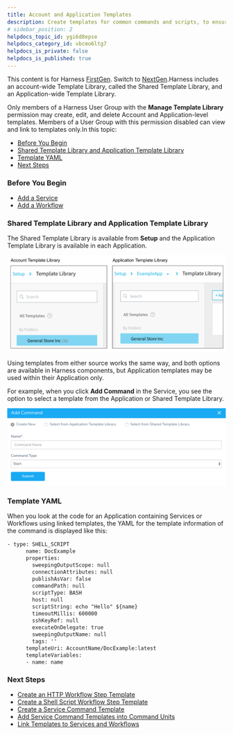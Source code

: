 ```yaml
---
title: Account and Application Templates
description: Create templates for common commands and scripts, to ensure consistency and save time.
# sidebar_position: 2
helpdocs_topic_id: ygi6d8epse
helpdocs_category_id: vbcmo6ltg7
helpdocs_is_private: false
helpdocs_is_published: true
---
```


This content is for Harness [FirstGen](../../../../getting-started/harness-first-gen-vs-harness-next-gen.md). Switch to [NextGen](https://docs.harness.io/article/1re7pz9bj8).Harness includes an account-wide Template Library, called the Shared Template Library, and an Application-wide Template Library.

Only members of a Harness User Group with the **Manage Template Library** permission may create, edit, and delete Account and Application-level templates. Members of a User Group with this permission disabled can view and link to templates only.In this topic:

* [Before You Begin](https://docs.harness.io/article/dv7ajeroou-account-and-application-templates#undefined)
* [Shared Template Library and Application Template Library](https://docs.harness.io/article/dv7ajeroou-account-and-application-templates#shared_template_library_and_application_template_library)
* [Template YAML](https://docs.harness.io/article/dv7ajeroou-account-and-application-templates#template_yaml)
* [Next Steps](https://docs.harness.io/article/dv7ajeroou-account-and-application-templates#next_steps)

### Before You Begin

* [Add a Service](https://docs.harness.io/article/eb3kfl8uls-service-configuration)
* [Add a Workflow](https://docs.harness.io/article/m220i1tnia-workflow-configuration)

### Shared Template Library and Application Template Library

The Shared Template Library is available from **Setup** and the Application Template Library is available in each Application.

![](./static/use-templates-17.png)

Using templates from either source works the same way, and both options are available in Harness components, but Application templates may be used within their Application only.

For example, when you click **Add Command** in the Service, you see the option to select a template from the Application or Shared Template Library.

![](./static/use-templates-18.png)

### Template YAML

When you look at the code for an Application containing Services or Workflows using linked templates, the YAML for the template information of the command is displayed like this:


```
- type: SHELL_SCRIPT  
      name: DocExample  
      properties:  
        sweepingOutputScope: null  
        connectionAttributes: null  
        publishAsVar: false  
        commandPath: null  
        scriptType: BASH  
        host: null  
        scriptString: echo "Hello" ${name}  
        timeoutMillis: 600000  
        sshKeyRef: null  
        executeOnDelegate: true  
        sweepingOutputName: null  
        tags: ''  
      templateUri: AccountName/DocExample:latest  
      templateVariables:  
      - name: name
```
### Next Steps

* [Create an HTTP Workflow Step Template](https://docs.harness.io/article/dv7ajeroou-account-and-application-templates)
* [Create a Shell Script Workflow Step Template](https://docs.harness.io/article/lfqn3t83hd-create-a-shell-script-workflow-step-template)
* [Create a Service Command Template](https://docs.harness.io/article/kbmz9uc7q9-create-a-service-command-template)
* [Add Service Command Templates into Command Units](https://docs.harness.io/article/mfoy0hrw8y-add-service-command-templates-into-command-units)
* [Link Templates to Services and Workflows](https://docs.harness.io/article/xd70p7rmqd-link-templates-to-services-and-workflows)

